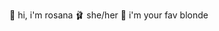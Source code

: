 🎀 hi, i'm rosana
🩰 she/her
🦢 i'm your fav blonde

<!---
rosanazanardi/rosanazanardi is a ✨ special ✨ repository because its `README.md` (this file) appears on your GitHub profile.
You can click the Preview link to take a look at your changes.
--->
